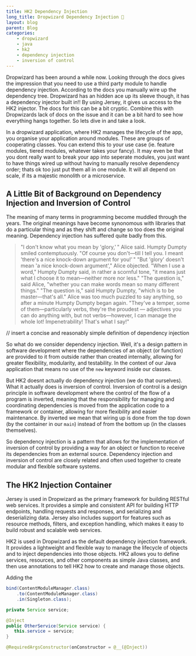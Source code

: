 ```yaml
---
title: HK2 Dependency Injection
long_title: Dropwizard Dependency Injection 💉
layout: blog
parent: Blog
categories: 
    - dropwizard 
    - java 
    - hk2 
    - dependency injection 
    - inversion of control
---
```


Dropwizard has been around a while now. Looking through the docs gives the impression that you need to use a third party module to handle dependency injection. According to the docs you manually wire up the dependency tree. Dropwizard has an hidden ace up its sleeve though, it has a dependency injector built in!! By using Jersey, it gives us access to the HK2 injector. The docs for this can be a bit cryptic. Combine this with Dropwizards lack of docs on the issue and it can be a bit hard to see how everything hangs together. So lets dive in and take a look.

In a dropwizard application, where HK2 manages the lifecycle of the app, you organise your application around modules. These are groups of cooperating classes. You can extend this to your use case (ie. feature modules, tiered modules, whatever takes your fancy). It may even be that you dont really want to break your app into seperate modules, you just want to have things wired up without having to manually resolve dependency order; thats ok too just put them all in one module. It will all depend on scale, if its a majestic monolith or a microservice.

## A Little Bit of Background on Dependency Injection and Inversion of Control

The meaning of many terms in programming become muddled through the years. The original meanings have become synonomous with libraries that do a particular thing and as they shift and change so too does the original meaning. Dependency injection has suffered quite badly from this.

> "I don't know what you mean by 'glory,' " Alice said. 
> Humpty Dumpty smiled contemptuously. "Of course you don't—till I tell you. I meant 'there's a nice knock-down argument for you!' "
> "But 'glory' doesn't mean 'a nice knock-down argument'," Alice objected.
> "When I use a word," Humpty Dumpty said, in rather a scornful tone, "it means just what I choose it to mean—neither more nor less."
> "The question is," said Alice, "whether you can make words mean so many different things."
> "The question is," said Humpty Dumpty, "which is to be master—that's all."
> Alice was too much puzzled to say anything, so after a minute Humpty Dumpty began again. "They've a temper, some of them—particularly verbs, they're the proudest — adjectives you can do anything with, but not verbs—however, I can manage the whole lot! Impenetrability! That's what I say!"

// insert a concise and reasonably simple definition of dependency injection

So what do we consider dependency injection. Well, it's a design pattern in software development where the dependencies of an object (or function) are provided to it from outside rather than created internally, allowing for greater flexibility, modularity, and testability. In the context of our Java application that means no use of the `new` keyword inside our classes.

But HK2 doesnt actually do dependency injection (we do that ourselves). What it actually does is inversion of control. Inversion of control is a design principle in software development where the control of the flow of a program is inverted, meaning that the responsibility for managing and coordinating dependencies is moved from the application code to a framework or container, allowing for more flexibility and easier maintenance. By inverted we mean that wiring up is done from the top down (by the container in our `main`) instead of from the bottom up (in the classes themselves).

So dependency injection is a pattern that allows for the implementation of inversion of control by providing a way for an object or function to receive its dependencies from an external source. Dependency injection and inversion of control are closely related and often used together to create modular and flexible software systems.


## The HK2 Injection Container

Jersey is used in Dropwizard as the primary framework for building RESTful web services. It provides a simple and consistent API for building HTTP endpoints, handling requests and responses, and serializing and deserializing data. Jersey also includes support for features such as resource methods, filters, and exception handling, which makes it easy to build robust and scalable web services.

HK2 is used in Dropwizard as the default dependency injection framework. It provides a lightweight and flexible way to manage the lifecycle of objects and to inject dependencies into those objects. HK2 allows you to define services, resources, and other components as simple Java classes, and then use annotations to tell HK2 how to create and manage those objects. 


Adding the 

```java
bind(ContentModuleManager.class)
    .to(ContentModuleManager.class)
    .in(Singleton.class);
```

```java
private Service service;

@Inject
public OtherService(Service service) {
   this.service = service;
}
```

```java
@RequiredArgsConstructor(onConstructor = @__(@Inject))
````